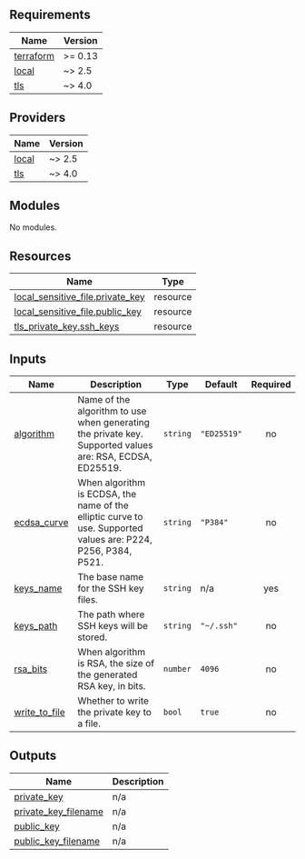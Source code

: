 <!-- BEGIN_TF_DOCS -->
## Requirements

| Name | Version |
|------|---------|
| <a name="requirement_terraform"></a> [terraform](#requirement\_terraform) | >= 0.13 |
| <a name="requirement_local"></a> [local](#requirement\_local) | ~> 2.5 |
| <a name="requirement_tls"></a> [tls](#requirement\_tls) | ~> 4.0 |

## Providers

| Name | Version |
|------|---------|
| <a name="provider_local"></a> [local](#provider\_local) | ~> 2.5 |
| <a name="provider_tls"></a> [tls](#provider\_tls) | ~> 4.0 |

## Modules

No modules.

## Resources

| Name | Type |
|------|------|
| [local_sensitive_file.private_key](https://registry.terraform.io/providers/hashicorp/local/latest/docs/resources/sensitive_file) | resource |
| [local_sensitive_file.public_key](https://registry.terraform.io/providers/hashicorp/local/latest/docs/resources/sensitive_file) | resource |
| [tls_private_key.ssh_keys](https://registry.terraform.io/providers/hashicorp/tls/latest/docs/resources/private_key) | resource |

## Inputs

| Name | Description | Type | Default | Required |
|------|-------------|------|---------|:--------:|
| <a name="input_algorithm"></a> [algorithm](#input\_algorithm) | Name of the algorithm to use when generating the private key. Supported values are: RSA, ECDSA, ED25519. | `string` | `"ED25519"` | no |
| <a name="input_ecdsa_curve"></a> [ecdsa\_curve](#input\_ecdsa\_curve) | When algorithm is ECDSA, the name of the elliptic curve to use. Supported values are: P224, P256, P384, P521. | `string` | `"P384"` | no |
| <a name="input_keys_name"></a> [keys\_name](#input\_keys\_name) | The base name for the SSH key files. | `string` | n/a | yes |
| <a name="input_keys_path"></a> [keys\_path](#input\_keys\_path) | The path where SSH keys will be stored. | `string` | `"~/.ssh"` | no |
| <a name="input_rsa_bits"></a> [rsa\_bits](#input\_rsa\_bits) | When algorithm is RSA, the size of the generated RSA key, in bits. | `number` | `4096` | no |
| <a name="input_write_to_file"></a> [write\_to\_file](#input\_write\_to\_file) | Whether to write the private key to a file. | `bool` | `true` | no |

## Outputs

| Name | Description |
|------|-------------|
| <a name="output_private_key"></a> [private\_key](#output\_private\_key) | n/a |
| <a name="output_private_key_filename"></a> [private\_key\_filename](#output\_private\_key\_filename) | n/a |
| <a name="output_public_key"></a> [public\_key](#output\_public\_key) | n/a |
| <a name="output_public_key_filename"></a> [public\_key\_filename](#output\_public\_key\_filename) | n/a |
<!-- END_TF_DOCS -->